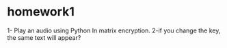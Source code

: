 # homework1
1- Play an audio using Python In matrix encryption. 2-if you change the key, the same text will appear?
